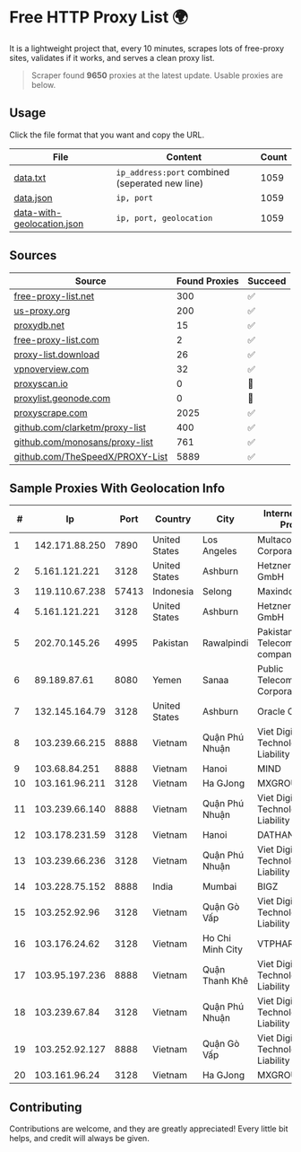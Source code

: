 
# Free HTTP Proxy List 🌍

It is a lightweight project that, every 10 minutes, scrapes lots of free-proxy sites, validates if it works, and serves a clean proxy list.


> Scraper found **9650** proxies at the latest update. Usable proxies are below.

## Usage

Click the file format that you want and copy the URL.


|File|Content|Count|
|----|-------|-----|
|[data.txt](https://raw.githubusercontent.com/themiralay/Proxy-List-World/master/data.txt)|`ip_address:port` combined (seperated new line)|1059|
|[data.json](https://raw.githubusercontent.com/themiralay/Proxy-List-World/master/data.json)|`ip, port`|1059|
|[data-with-geolocation.json](https://raw.githubusercontent.com/themiralay/Proxy-List-World/master/data-with-geolocation.json)|`ip, port, geolocation`|1059|

## Sources

|Source|Found Proxies|Succeed|
|------|-------------|-------|
|[free-proxy-list.net](https://free-proxy-list.net)|300|✅|
|[us-proxy.org](https://www.us-proxy.org)|200|✅|
|[proxydb.net](http://proxydb.net)|15|✅|
|[free-proxy-list.com](https://free-proxy-list.com/?page=&port=&type%5B%5D=http&type%5B%5D=https&up_time=0&search=Search)|2|✅|
|[proxy-list.download](https://www.proxy-list.download/HTTP)|26|✅|
|[vpnoverview.com](https://vpnoverview.com/privacy/anonymous-browsing/free-proxy-servers)|32|✅|
|[proxyscan.io](https://www.proxyscan.io)|0|🚫|
|[proxylist.geonode.com](https://proxylist.geonode.com/api/proxy-list?limit=300&page=1&sort_by=lastChecked&sort_type=desc&protocols=http,https)|0|🚫|
|[proxyscrape.com](https://api.proxyscrape.com/v2/?request=displayproxies&protocol=http&timeout=10000&country=all&ssl=all&anonymity=all)|2025|✅|
|[github.com/clarketm/proxy-list](https://raw.githubusercontent.com/clarketm/proxy-list/master/proxy-list-raw.txt)|400|✅|
|[github.com/monosans/proxy-list](https://raw.githubusercontent.com/monosans/proxy-list/main/proxies/http.txt)|761|✅|
|[github.com/TheSpeedX/PROXY-List](https://raw.githubusercontent.com/TheSpeedX/PROXY-List/master/http.txt)|5889|✅|


## Sample Proxies With Geolocation Info

|#|Ip|Port|Country|City|Internet Service Provider|
|-|--|----|-------|----|-------------------------|
|1|142.171.88.250|7890|United States|Los Angeles|Multacom Corporation|
|2|5.161.121.221|3128|United States|Ashburn|Hetzner Online GmbH|
|3|119.110.67.238|57413|Indonesia|Selong|Maxindo|
|4|5.161.121.221|3128|United States|Ashburn|Hetzner Online GmbH|
|5|202.70.145.26|4995|Pakistan|Rawalpindi|Pakistan Telecommuication company limited|
|6|89.189.87.61|8080|Yemen|Sanaa|Public Telecommunication Corporation|
|7|132.145.164.79|3128|United States|Ashburn|Oracle Corporation|
|8|103.239.66.215|8888|Vietnam|Quận Phú Nhuận|Viet Digital Technology Liability Company|
|9|103.68.84.251|8888|Vietnam|Hanoi|MIND|
|10|103.161.96.211|3128|Vietnam|Ha GJong|MXGROUP|
|11|103.239.66.140|8888|Vietnam|Quận Phú Nhuận|Viet Digital Technology Liability Company|
|12|103.178.231.59|3128|Vietnam|Hanoi|DATHANH|
|13|103.239.66.236|3128|Vietnam|Quận Phú Nhuận|Viet Digital Technology Liability Company|
|14|103.228.75.152|8888|India|Mumbai|BIGZ|
|15|103.252.92.96|3128|Vietnam|Quận Gò Vấp|Viet Digital Technology Liability Company|
|16|103.176.24.62|3128|Vietnam|Ho Chi Minh City|VTPHAR|
|17|103.95.197.236|8888|Vietnam|Quận Thanh Khê|Viet Digital Technology Liability Company|
|18|103.239.67.84|3128|Vietnam|Quận Phú Nhuận|Viet Digital Technology Liability Company|
|19|103.252.92.127|8888|Vietnam|Quận Gò Vấp|Viet Digital Technology Liability Company|
|20|103.161.96.24|3128|Vietnam|Ha GJong|MXGROUP|



## Contributing

Contributions are welcome, and they are greatly appreciated! Every
little bit helps, and credit will always be given.

